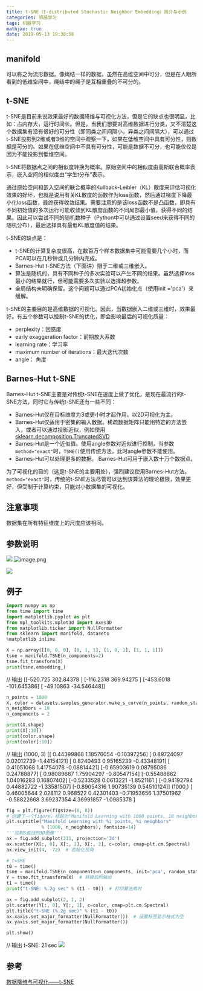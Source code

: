 ```yaml
---
title: t-SNE（t-distributed Stochastic Neighbor Embedding）简介与示例
categories: 机器学习
tags: 机器学习
mathjax: true
date: 2019-05-13 19:38:58
---
```



## manifold
可以称之为流形数据。像绳结一样的数据，虽然在高维空间中可分，但是在人眼所看到的低维空间中，绳结中的绳子是互相重叠的不可分的。

## t-SNE
t-SNE是目前来说效果最好的数据降维与可视化方法，但是它的缺点也很明显，比如：占内存大，运行时间长。但是，当我们想要对高维数据进行分类，又不清楚这个数据集有没有很好的可分性（即同类之间间隔小，异类之间间隔大），可以通过t-SNE投影到2维或者3维的空间中观察一下。如果在低维空间中具有可分性，则数据是可分的。如果在低维空间中不具有可分性，可能是数据不可分，也可能仅仅是因为不能投影到低维空间。 

t-SNE将数据点之间的相似度转换为概率。原始空间中的相似度由高斯联合概率表示，嵌入空间的相似度由“学生t分布”表示。

通过原始空间和嵌入空间的联合概率的Kullback-Leibler（KL）散度来评估可视化效果的好坏，也就是说用有关KL散度的函数作为loss函数，然后通过梯度下降最小化loss函数，最终获得收敛结果。需要注意的是该loss函数不是凸函数，即具有不同初始值的多次运行可能收敛到KL散度函数的不同局部最小值，获得不同的结果。因此可以尝试不同的随机数种子（Python中可以通过设置seed来获得不同的随机分布），最后选择具有最低KL散度值的结果。

t-SNE的缺点是：
- t-SNE的计算复杂度很高，在数百万个样本数据集中可能需要几个小时，而PCA可以在几秒钟或几分钟内完成。
- Barnes-Hut t-SNE方法（下面讲）限于二维或三维嵌入。
- 算法是随机的，具有不同种子的多次实验可以产生不同的结果。虽然选择loss最小的结果就行，但可能需要多次实验以选择超参数。
- 全局结构未明确保留。这个问题可以通过PCA初始化点（使用init ='pca'）来缓解。

t-SNE的主要目的是高维数据的可视化。因此，当数据嵌入二维或三维时，效果最好。有五个参数可以控制t-SNE的优化，即会影响最后的可视化质量：
- perplexity：困惑度
- early exaggeration factor：前期放大系数
- learning rate：学习率
- maximum number of iterations：最大迭代次数
- angle： 角度

## Barnes-Hut t-SNE
Barnes-Hut t-SNE主要是对传统t-SNE在速度上做了优化，是现在最流行的t-SNE方法，同时它与传统t-SNE还有一些不同：
- Barnes-Hut仅在目标维度为3或更小时才起作用。以2D可视化为主。
- Barnes-Hut仅适用于密集的输入数据。稀疏数据矩阵只能用特定的方法嵌入，或者可以通过投影近似，例如使用[sklearn.decomposition.TruncatedSVD](http://scikit-learn.org/stable/modules/generated/sklearn.decomposition.TruncatedSVD.html#sklearn.decomposition.TruncatedSVD)
- Barnes-Hut是一个近似值。使用angle参数对近似进行控制，当参数`method="exact"`时，`TSNE()`使用传统方法，此时angle参数不能使用。
- Barnes-Hut可以处理更多的数据。 Barnes-Hut可用于嵌入数十万个数据点。

为了可视化的目的（这是t-SNE的主要用处），强烈建议使用Barnes-Hut方法。`method="exact"`时，传统的t-SNE方法尽管可以达到该算法的理论极限，效果更好，但受制于计算约束，只能对小数据集的可视化。

## 注意事项
数据集在所有特征维度上的尺度应该相同。

## 参数说明
![](https://upload-images.jianshu.io/upload_images/9966001-a81bced2701783a7.png?imageMogr2/auto-orient/strip%7CimageView2/2/w/1240)
![image.png](https://upload-images.jianshu.io/upload_images/9966001-d9c4bf2780335bf3.png?imageMogr2/auto-orient/strip%7CimageView2/2/w/1240)

![](https://upload-images.jianshu.io/upload_images/9966001-927414388a83d3f4.png?imageMogr2/auto-orient/strip%7CimageView2/2/w/1240)

## 例子


```python
import numpy as np
from time import time
import matplotlib.pyplot as plt
from mpl_toolkits.mplot3d import Axes3D
from matplotlib.ticker import NullFormatter
from sklearn import manifold, datasets
%matplotlib inline
```


```python
X = np.array([[0, 0, 0], [0, 1, 1], [1, 0, 1], [1, 1, 1]])
tsne = manifold.TSNE(n_components=2)
tsne.fit_transform(X)
print(tsne.embedding_)
```
 // 输出
    [[-520.725     302.84378 ]
     [-116.2318    369.94275 ]
     [-453.6018   -101.645386]
     [ -49.10863   -34.546448]]
    
```python
n_points = 1000
X, color = datasets.samples_generator.make_s_curve(n_points, random_state=0)
n_neighbors = 10
n_components = 2
```


```python
print(X.shape)
print(X[:10])
print(color.shape)
print(color[:10])
```
 // 输出
    (1000, 3)
    [[ 0.44399868  1.18576054 -0.10397256]
     [ 0.89724097  0.02012739 -1.44154121]
     [ 0.8240493   0.95165239 -0.43348191]
     [ 0.41051068  1.41754078 -0.08814421]
     [-0.65903619  0.08795086  0.24788877]
     [ 0.98089687  1.75904297 -0.80547154]
     [-0.55488662  1.04016283  0.16807402]
     [-0.5233528   0.0613221  -1.8521161 ]
     [-0.94192794  0.44882722 -1.33581507]
     [-0.89054316  1.90735139  0.54510124]]
    (1000,)
    [ 0.46005644  2.028112    0.968522    0.42301403 -0.71953656  1.37501962
     -0.58822668  3.69237354  4.36991857 -1.0985378 ]
    


```python
fig = plt.figure(figsize=(8, 8))
# 创建了一个figure，标题为"Manifold Learning with 1000 points, 10 neighbors"
plt.suptitle("Manifold Learning with %i points, %i neighbors"
             % (1000, n_neighbors), fontsize=14)
'''绘制S曲线的3D图像'''
ax = fig.add_subplot(211, projection='3d')
ax.scatter(X[:, 0], X[:, 1], X[:, 2], c=color, cmap=plt.cm.Spectral)
ax.view_init(4, -72)  # 初始化视角

# t=SME
t0 = time()
tsne = manifold.TSNE(n_components=n_components, init='pca', random_state=0)
Y = tsne.fit_transform(X)  # 转换后的输出
t1 = time()
print("t-SNE: %.2g sec" % (t1 - t0))  # 打印算法用时

ax = fig.add_subplot(2, 1, 2)
plt.scatter(Y[:, 0], Y[:, 1], c=color, cmap=plt.cm.Spectral)
plt.title("t-SNE (%.2g sec)" % (t1 - t0))
ax.xaxis.set_major_formatter(NullFormatter())  # 设置标签显示格式为空
ax.yaxis.set_major_formatter(NullFormatter())

plt.show()
```
 // 输出
    t-SNE: 21 sec
   ![](https://upload-images.jianshu.io/upload_images/9966001-24f6af30142efa3d.png?imageMogr2/auto-orient/strip%7CimageView2/2/w/1240)

## 参考
[数据降维与可视化——t-SNE](https://blog.csdn.net/hustqb/article/details/78144384)







